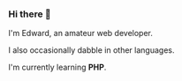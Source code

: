 ### Hi there 👋

I'm Edward, an amateur web developer.

I also occasionally dabble in other languages.

I'm currently learning **PHP**.
